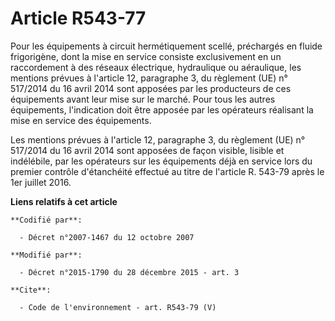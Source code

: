 # Article R543-77

Pour les équipements à circuit hermétiquement scellé, préchargés en fluide frigorigène, dont la mise en service consiste
exclusivement en un raccordement à des réseaux électrique, hydraulique ou aéraulique, les mentions prévues à l'article 12,
paragraphe 3, du règlement (UE) n° 517/2014 du 16 avril 2014 sont apposées par les producteurs de ces équipements avant leur
mise sur le marché. Pour tous les autres équipements, l'indication doit être apposée par les opérateurs réalisant la mise en
service des équipements. 

Les mentions prévues à l'article 12, paragraphe 3, du règlement (UE) n° 517/2014 du 16 avril 2014 sont apposées de façon
visible, lisible et indélébile, par les opérateurs sur les équipements déjà en service lors du premier contrôle d'étanchéité
effectué au titre de l'article R. 543-79 après le 1er juillet 2016.

**Liens relatifs à cet article**

	**Codifié par**:

	  - Décret n°2007-1467 du 12 octobre 2007

	**Modifié par**:

	  - Décret n°2015-1790 du 28 décembre 2015 - art. 3

	**Cite**:

	  - Code de l'environnement - art. R543-79 (V)
